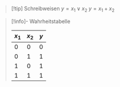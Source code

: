 >[!tip] Schreibweisen
>  $y = x_1 \lor x_2$
>  $y = x_{1} + x_{2}$

>[!info]- Wahrheitstabelle
>
>| $x_1$ | $x_2$ | $y$ |
>| ----- | ----- | --- |
>| $0$   | $0$   | $0$ |
>| $0$   | $1$   | $1$ |
>| $1$   | $0$   | $1$ |
>| $1$   | $1$   | $1$ |